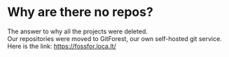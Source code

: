 # Why are there no repos?
The answer to why all the projects were deleted. <br>
Our repositories were moved to GitForest, our own self-hosted git service. <br>
Here is the link: https://fossfor.loca.lt/ <br>
